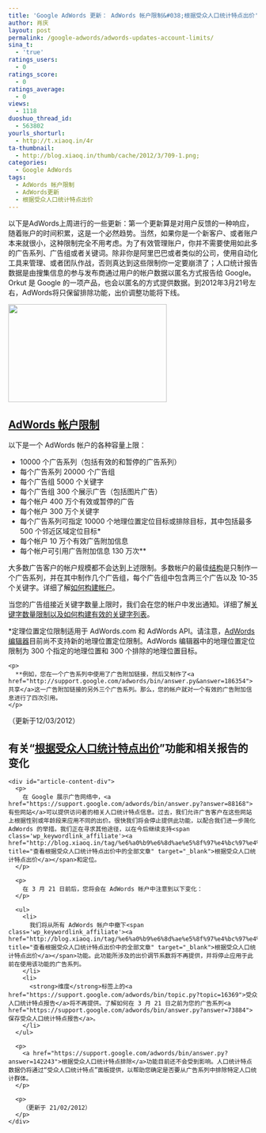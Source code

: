 ```yaml
---
title: 'Google AdWords 更新： AdWords 帐户限制&#038;根据受众人口统计特点出价'
author: 肖庆
layout: post
permalink: /google-adwords/adwords-updates-account-limits/
sina_t:
  - 'true'
ratings_users:
  - 0
ratings_score:
  - 0
ratings_average:
  - 0
views:
  - 1118
duoshuo_thread_id:
  - 563802
yourls_shorturl:
  - http://t.xiaoq.in/4r
ta-thumbnail:
  - http://blog.xiaoq.in/thumb/cache/2012/3/709-1.png;
categories:
  - Google AdWords
tags:
  - AdWords 帐户限制
  - AdWords更新
  - 根据受众人口统计特点出价
---
```

以下是AdWords上周进行的一些更新：第一个更新算是对用户反馈的一种响应，随着账户的时间积累，这是一个必然趋势。当然，如果你是一个新客户、或者账户本来就很小，这种限制完全不用考虑。为了有效管理账户，你并不需要使用如此多的广告系列、广告组或者关键词。除非你是阿里巴巴或者类似的公司，使用自动化工具来管理、或者团队作战，否则真达到这些限制你一定要崩溃了；人口统计报告数据是由搜集信息的参与发布商通过用户的帐户数据以匿名方式报告给 Google。Orkut 是 Google 的一项产品，也会以匿名的方式提供数据。到2012年3月21号左右，AdWords将只保留排除功能，出价调整功能将下线。

<img class="alignnone size-full wp-image-712" title="google-adwords-logo-320x198" src="http://xiaoq.in/g/pics/2012/03/google-adwords-logo-320x198.png" alt="" width="320" height="198" />

## <span class='wp_keywordlink_affiliate'><a href="http://blog.xiaoq.in/tag/adwords-%e5%b8%90%e6%88%b7%e9%99%90%e5%88%b6/" title="查看AdWords 帐户限制中的全部文章" target="_blank">AdWords 帐户限制</a></span>

<div id="article-content-div">
  <p>
    以下是一个 AdWords 帐户的各种容量上限：
  </p>
  
  <ul>
    <li>
      10000 个广告系列（包括有效的和暂停的广告系列）
    </li>
    <li>
      每个广告系列 20000 个广告组
    </li>
    <li>
      每个广告组 5000 个关键字
    </li>
    <li>
      每个广告组 300 个展示广告（包括图片广告）
    </li>
    <li>
      每个帐户 400 万个有效或暂停的广告
    </li>
    <li>
      每个帐户 300 万个关键字
    </li>
    <li>
      每个广告系列可指定 10000 个地理位置定位目标或排除目标，其中包括最多 500 个邻近区域定位目标*
    </li>
    <li>
      每个帐户 10 万个有效广告附加信息
    </li>
    <li>
      每个帐户可引用广告附加信息 130 万次**
    </li>
  </ul>
  
  <p>
    大多数广告客户的帐户规模都不会达到上述限制。多数帐户的最佳<a href="http://support.google.com/adwords/bin/answer.py?answer=6106">结构</a>是只制作一个广告系列，并在其中制作几个广告组，每个广告组中包含两三个广告以及 10-35 个关键字。详细了解<a href="http://support.google.com/adwords/bin/static.py?page=tips.html">如何构建帐户</a>。
  </p>
  
  <p>
    当您的广告组接近关键字数量上限时，我们会在您的帐户中发出通知。详细了解<a href="http://support.google.com/adwords/bin/answer.py?answer=10316" target="_blank">关键字数量限制以及如何构建有效的关键字列表</a>。
  </p>
  
  <div>
    <p>
      *定理位置定位限制适用于 AdWords.com 和 AdWords API。请注意，<a href="http://www.google.com/intl/zh_CN/adwordseditor/" target="_blank">AdWords 编辑器</a>目前尚不支持新的地理位置定位限制。AdWords 编辑器中的地理位置定位限制为 300 个指定的地理位置和 300 个排除的地理位置目标。
    </p>
    
    <p>
      **例如，您在一个广告系列中使用了广告附加链接，然后又制作了<a href="http://support.google.com/adwords/bin/answer.py&answer=186354">共享</a>这一广告附加链接的另外三个广告系列。那么，您的帐户就对一个有效的广告附加信息进行了四次引用。
    </p>
  </div>
  
  <div>
    （更新于12/03/2012）
  </div>
  
  <div>
    <div id="article-heading-div">
      <h2>
        有关“<span class='wp_keywordlink_affiliate'><a href="http://blog.xiaoq.in/tag/%e6%a0%b9%e6%8d%ae%e5%8f%97%e4%bc%97%e4%ba%ba%e5%8f%a3%e7%bb%9f%e8%ae%a1%e7%89%b9%e7%82%b9%e5%87%ba%e4%bb%b7/" title="查看根据受众人口统计特点出价中的全部文章" target="_blank">根据受众人口统计特点出价</a></span>”功能和相关报告的变化
      </h2>
    </div>
    
    <div id="article-content-div">
      <p>
        在 Google 展示广告网络中，<a href="https://support.google.com/adwords/bin/answer.py?answer=88168">有些网站</a>可以提供访问者的相关人口统计特点信息。过去，我们允许广告客户在这些网站上根据性别或年龄段来应用不同的出价。很快我们将会停止提供此功能，以配合我们进一步简化 AdWords 的举措。我们正在寻求其他途径，以在今后继续支持<span class='wp_keywordlink_affiliate'><a href="http://blog.xiaoq.in/tag/%e6%a0%b9%e6%8d%ae%e5%8f%97%e4%bc%97%e4%ba%ba%e5%8f%a3%e7%bb%9f%e8%ae%a1%e7%89%b9%e7%82%b9%e5%87%ba%e4%bb%b7/" title="查看根据受众人口统计特点出价中的全部文章" target="_blank">根据受众人口统计特点出价</a></span>和定位。
      </p>
      
      <p>
        在 3 月 21 日前后，您将会在 AdWords 帐户中注意到以下变化：
      </p>
      
      <ul>
        <li>
          我们将从所有 AdWords 帐户中撤下<span class='wp_keywordlink_affiliate'><a href="http://blog.xiaoq.in/tag/%e6%a0%b9%e6%8d%ae%e5%8f%97%e4%bc%97%e4%ba%ba%e5%8f%a3%e7%bb%9f%e8%ae%a1%e7%89%b9%e7%82%b9%e5%87%ba%e4%bb%b7/" title="查看根据受众人口统计特点出价中的全部文章" target="_blank">根据受众人口统计特点出价</a></span>功能。此功能所涉及的出价调节系数将不再提供，并将停止应用于此前在使用该功能的广告系列。
        </li>
        <li>
          <strong>维度</strong>标签上的<a href="https://support.google.com/adwords/bin/topic.py?topic=16369">受众人口统计特点报告</a>将不再提供。了解如何在 3 月 21 日之前为您的广告系列<a href="https://support.google.com/adwords/bin/answer.py?answer=73884">保存受众人口统计特点报告</a>。
        </li>
      </ul>
      
      <p>
        <a href="https://support.google.com/adwords/bin/answer.py?answer=142243">根据受众人口统计特点排除</a>功能目前还不会受到影响。人口统计特点数据仍将通过“受众人口统计特点”面板提供，以帮助您确定是否要从广告系列中排除特定人口统计群体。
      </p>
      
      <p>
        （更新于 21/02/2012）
      </p>
    </div>
  </div>
</div>